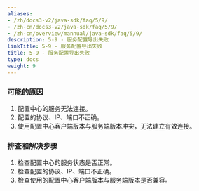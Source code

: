 ```yaml
---
aliases:
- /zh/docs3-v2/java-sdk/faq/5/9/
- /zh-cn/docs3-v2/java-sdk/faq/5/9/
- /zh-cn/overview/mannual/java-sdk/faq/5/9/
description: 5-9 - 服务配置导出失败
linkTitle: 5-9 - 服务配置导出失败
title: 5-9 - 服务配置导出失败
type: docs
weight: 9
---
```







### 可能的原因

1. 配置中心的服务无法连接。
2. 配置的协议、IP、端口不正确。
3. 使用配置中心客户端版本与服务端版本冲突，无法建立有效连接。

### 排查和解决步骤

1. 检查配置中心的服务状态是否正常。
2. 检查配置的协议、IP、端口不正确。
3. 检查使用的配置中心客户端版本与服务端版本是否兼容。
